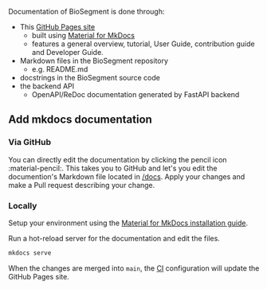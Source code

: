 Documentation of BioSegment is done through:

- This [GitHub Pages site](https://vibbic.github.io/biosegment)
    - built using [Material for MkDocs](https://squidfunk.github.io/mkdocs-material/)
    - features a general overview, tutorial, User Guide, contribution guide and Developer Guide.
- Markdown files in the BioSegment repository
    - e.g. README.md
- docstrings in the BioSegment source code
- the backend API
    - OpenAPI/ReDoc documentation generated by FastAPI backend

## Add mkdocs documentation

### Via GitHub

You can directly edit the documentation by clicking the pencil icon :material-pencil:. This takes you to GitHub and let's you edit the documention's Markdown file located in [/docs](https://github.com/vibbic/biosegment/tree/master/docs). Apply your changes and make a Pull request describing your change.

### Locally

Setup your environment using the [Material for MkDocs installation guide](https://squidfunk.github.io/mkdocs-material/getting-started/).

Run a hot-reload server for the documentation and edit the files.

```bash
mkdocs serve
```

When the changes are merged into `main`, the [CI](/developer-guide/build-systems/) configuration will update the GitHub Pages site.